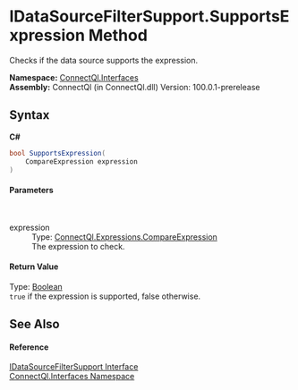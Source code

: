 # IDataSourceFilterSupport.SupportsExpression Method 
 

Checks if the data source supports the expression.

**Namespace:**&nbsp;<a href="N_ConnectQl_Interfaces">ConnectQl.Interfaces</a><br />**Assembly:**&nbsp;ConnectQl (in ConnectQl.dll) Version: 100.0.1-prerelease

## Syntax

**C#**<br />
``` C#
bool SupportsExpression(
	CompareExpression expression
)
```


#### Parameters
&nbsp;<dl><dt>expression</dt><dd>Type: <a href="T_ConnectQl_Expressions_CompareExpression">ConnectQl.Expressions.CompareExpression</a><br />The expression to check.</dd></dl>

#### Return Value
Type: <a href="http://msdn2.microsoft.com/en-us/library/a28wyd50" target="_blank">Boolean</a><br />`true` if the expression is supported, false otherwise.

## See Also


#### Reference
<a href="T_ConnectQl_Interfaces_IDataSourceFilterSupport">IDataSourceFilterSupport Interface</a><br /><a href="N_ConnectQl_Interfaces">ConnectQl.Interfaces Namespace</a><br />